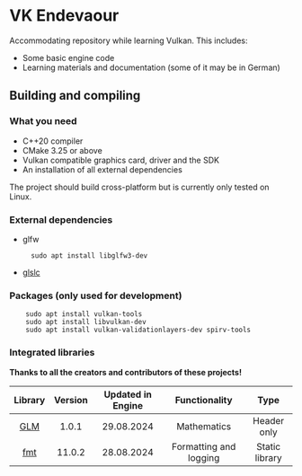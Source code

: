# VK Endevaour

Accommodating repository while learning Vulkan. This includes:

- Some basic engine code
- Learning materials and documentation (some of it may be in German)

## Building and compiling

### What you need

- C++20 compiler
- CMake 3.25 or above
- Vulkan compatible graphics card, driver and the SDK
- An installation of all external dependencies

The project should build cross-platform but is currently only tested on Linux.

### External dependencies

- glfw

        sudo apt install libglfw3-dev

- [glslc](https://github.com/google/shaderc?tab=readme-ov-file#downloads)

### Packages (only used for development)

        sudo apt install vulkan-tools
        sudo apt install libvulkan-dev
        sudo apt install vulkan-validationlayers-dev spirv-tools

### Integrated libraries

**Thanks to all the creators and contributors of these projects!**

| **Library**                                                          | **Version** | **Updated in Engine** | **Functionality**           | **Type**       |
|:--------------------------------------------------------------------:|:-----------:|:---------------------:|:---------------------------:|:--------------:|
| [GLM](https://github.com/g-truc/glm)                                 | 1.0.1       | 29.08.2024            | Mathematics                 | Header only    |
| [fmt](https://github.com/fmtlib/fmt)                                 | 11.0.2      | 28.08.2024            | Formatting and logging      | Static library |
